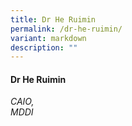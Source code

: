 ```yaml
---
title: Dr He Ruimin
permalink: /dr-he-ruimin/
variant: markdown
description: ""
---
```

#### **Dr He Ruimin**

*CAIO, <br> MDDI*
